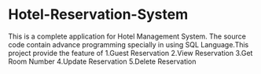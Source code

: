 # Hotel-Reservation-System
This is a complete application for Hotel Management System. The source code contain advance programming specially in using SQL Language.This project provide the feature of
1.Guest Reservation 
2.View Reservation
3.Get Room Number
4.Update Reservation
5.Delete Reservation

